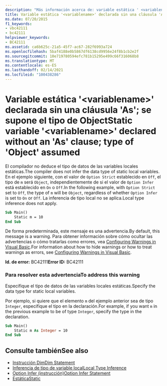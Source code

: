 ```yaml
---
description: "Más información acerca de: variable estática ' <variablename> ' declarada sin una cláusula ' as '; se supone el tipo de ' Object '"
title: Variable estática '<variablename>' declarada sin una cláusula 'As'; se supone el tipo de Object
ms.date: 07/20/2015
f1_keywords:
- vbc42111
- bc42111
helpviewer_keywords:
- BC42111
ms.assetid: ca6b625c-21a5-45f7-ac67-282f6993a724
ms.openlocfilehash: 5baf4188e0b5867df6138cd9956e24f8b1cb2e2f
ms.sourcegitcommit: 10e719780594efc781b15295e499c66f316068b8
ms.translationtype: MT
ms.contentlocale: es-ES
ms.lasthandoff: 02/14/2021
ms.locfileid: "100438286"
---
```

# <a name="static-variable-variablename-declared-without-an-as-clause-type-of-object-assumed"></a><span data-ttu-id="ef340-103">Variable estática '\<variablename>' declarada sin una cláusula 'As'; se supone el tipo de Object</span><span class="sxs-lookup"><span data-stu-id="ef340-103">Static variable '\<variablename>' declared without an 'As' clause; type of 'Object' assumed</span></span>

<span data-ttu-id="ef340-104">El compilador no deduce el tipo de datos de las variables locales estáticas.</span><span class="sxs-lookup"><span data-stu-id="ef340-104">The compiler does not infer the data type of static local variables.</span></span> <span data-ttu-id="ef340-105">En el ejemplo siguiente, con el valor de `Option Strict` establecido en `Off`, el tipo de `m` será `Object`, independientemente de si el valor de `Option Infer` está establecido en `On` o `Off`.</span><span class="sxs-lookup"><span data-stu-id="ef340-105">In the following example, with `Option Strict` set to `Off`, the type of `m` will be `Object`, regardless of whether `Option Infer` is set to `On` or `Off`.</span></span> <span data-ttu-id="ef340-106">La inferencia de tipo local no se aplica.</span><span class="sxs-lookup"><span data-stu-id="ef340-106">Local type inference does not apply.</span></span>

```vb
Sub Main()
    Static m = 10
End Sub
```

<span data-ttu-id="ef340-107">De forma predeterminada, este mensaje es una advertencia.</span><span class="sxs-lookup"><span data-stu-id="ef340-107">By default, this message is a warning.</span></span> <span data-ttu-id="ef340-108">Para obtener información sobre cómo ocultar las advertencias o cómo tratarlas como errores, vea [Configuring Warnings in Visual Basic](/visualstudio/ide/configuring-warnings-in-visual-basic).</span><span class="sxs-lookup"><span data-stu-id="ef340-108">For information about how to hide warnings or how to treat warnings as errors, see [Configuring Warnings in Visual Basic](/visualstudio/ide/configuring-warnings-in-visual-basic).</span></span>

<span data-ttu-id="ef340-109">**Id. de error:** BC42111</span><span class="sxs-lookup"><span data-stu-id="ef340-109">**Error ID:** BC42111</span></span>

### <a name="to-address-this-warning"></a><span data-ttu-id="ef340-110">Para resolver esta advertencia</span><span class="sxs-lookup"><span data-stu-id="ef340-110">To address this warning</span></span>

<span data-ttu-id="ef340-111">Especifique el tipo de datos de las variables locales estáticas.</span><span class="sxs-lookup"><span data-stu-id="ef340-111">Specify the data type for static local variables.</span></span>

<span data-ttu-id="ef340-112">Por ejemplo, si quiere que el elemento `m` del ejemplo anterior sea de tipo `Integer`, especifique el tipo en la declaración.</span><span class="sxs-lookup"><span data-stu-id="ef340-112">For example, if you want `m` in the previous example to be of type `Integer`, specify the type in the declaration.</span></span>

```vb
Sub Main()
    Static m As Integer = 10
End Sub
```

## <a name="see-also"></a><span data-ttu-id="ef340-113">Consulte también</span><span class="sxs-lookup"><span data-stu-id="ef340-113">See also</span></span>

- [<span data-ttu-id="ef340-114">Instrucción Dim</span><span class="sxs-lookup"><span data-stu-id="ef340-114">Dim Statement</span></span>](../language-reference/statements/dim-statement.md)
- [<span data-ttu-id="ef340-115">Inferencia de tipo de variable local</span><span class="sxs-lookup"><span data-stu-id="ef340-115">Local Type Inference</span></span>](../programming-guide/language-features/variables/local-type-inference.md)
- [<span data-ttu-id="ef340-116">Option Infer (instrucción)</span><span class="sxs-lookup"><span data-stu-id="ef340-116">Option Infer Statement</span></span>](../language-reference/statements/option-infer-statement.md)
- [<span data-ttu-id="ef340-117">Estática</span><span class="sxs-lookup"><span data-stu-id="ef340-117">Static</span></span>](../language-reference/modifiers/static.md)
